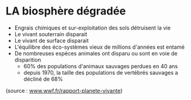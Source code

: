 # LA biosphère dégradée

- Engrais chimiques et sur-exploitation des sols détruisent la vie
- Le vivant souterrain disparait
- Le vivant de surface disparait
- L'équilibre des éco-systèmes vieux de millions d'années est entamé
- De nombreuses espèces animales ont disparu ou sont en voie de disparition
  - 60% des populations d'animaux sauvages perdues en 40 ans
  - depuis 1970, la taille des populations de vertébrés sauvages a décliné de 68%

<p class="source">(source : <a href="https://www.wwf.fr/rapport-planete-vivante">www.wwf.fr/rapport-planete-vivante</a>)</p>
